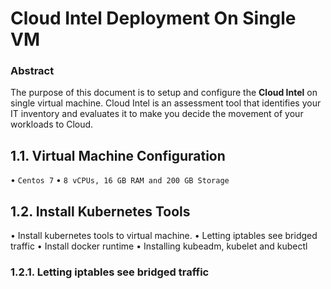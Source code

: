 # Cloud Intel Deployment On Single VM


### Abstract


The purpose of this document is to setup and configure the **Cloud Intel** on single virtual machine. Cloud Intel is an assessment tool that identifies your IT inventory and evaluates it to make you decide the movement of your workloads to Cloud. 

## 1.1. Virtual Machine Configuration


   •        ` Centos 7 `
   •        ` 8 vCPUs, 16 GB RAM and 200 GB Storage `

## 1.2. Install Kubernetes Tools 



   •        Install kubernetes tools to virtual machine.
   •        Letting iptables see bridged traffic
   •        Install docker runtime
   •        Installing kubeadm, kubelet and kubectl


### 1.2.1. Letting iptables see bridged traffic

